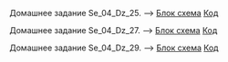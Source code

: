 Домашнее задание Se_04_Dz_25. --> [Блок схема](Se_04_Dz_25/diagram.drawio.png) [Код](Se_04_Dz_25/Program.cs)

Домашнее задание Se_04_Dz_27. --> [Блок схема](Se_03_Dz_27) [Код](Se_03_Dz_27)

Домашнее задание Se_04_Dz_29. --> [Блок схема](Se_04_Dz_29) [Код](Se_04_Dz_29)